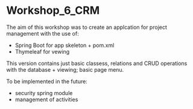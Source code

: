 # Workshop_6_CRM

The aim of this workshop was to create an applcation for project management with the use of:
- Spring Boot for app skeleton + pom.xml
- Thymeleaf for vewing

This version contains just basic classess, relations and CRUD operations with the database + viewing; basic page menu.

To be implemented in the future:
- security spring module
- management of activities


